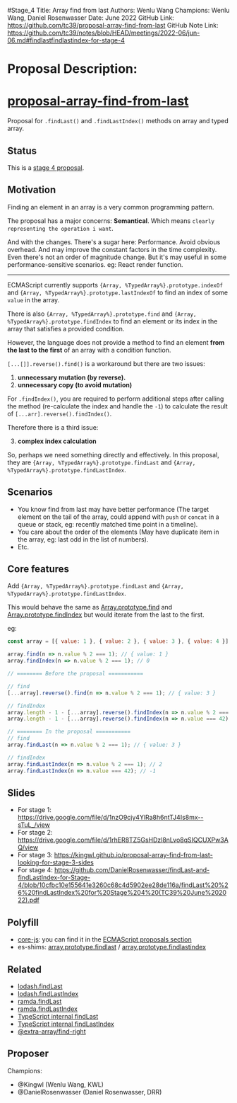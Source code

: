#Stage_4
Title: Array find from last
Authors: Wenlu Wang
Champions: Wenlu Wang, Daniel Rosenwasser
Date: June 2022
GitHub Link: https://github.com/tc39/proposal-array-find-from-last
GitHub Note Link: https://github.com/tc39/notes/blob/HEAD/meetings/2022-06/jun-06.md#findlastfindlastindex-for-stage-4

# Proposal Description:
# [proposal-array-find-from-last](https://tc39.es/proposal-array-find-from-last/index.html)

Proposal for `.findLast()` and `.findLastIndex()` methods on array and typed array.

## Status

This is a [stage 4 proposal](https://github.com/tc39/proposals#stage-4).

## Motivation

Finding an element in an array is a very common programming pattern. 

The proposal has a major concerns: **Semantical**. Which means `clearly representing the operation i want`.

And with the changes. There's a sugar here: Performance. Avoid obvious overhead. And may improve the constant factors in the time complexity.
Even there's not an order of magnitude change. But it's may useful in some performance-sensitive scenarios. eg: React render function.

---

ECMAScript currently supports `{Array, %TypedArray%}.prototype.indexOf` and `{Array, %TypedArray%}.prototype.lastIndexOf` to find an index of some `value` in the array.

There is also `{Array, %TypedArray%}.prototype.find` and `{Array, %TypedArray%}.prototype.findIndex` to find an element or its index in the array that satisfies a provided condition. 

However, the language does not provide a method to find an element **from the last to the first** of an array with a condition function.

`[...[]].reverse().find()` is a workaround but there are two issues:

1. **unnecessary mutation (by reverse).**
2. **unnecessary copy (to avoid mutation)**

For `.findIndex()`, you are required to perform additional steps after calling the method (re-calculate the index and handle the `-1`) to calculate the result of `[...arr].reverse().findIndex()`.

Therefore there is a third issue:

3. **complex index calculation**

So, perhaps we need something directly and effectively. In this proposal, they are `{Array, %TypedArray%}.prototype.findLast` and `{Array, %TypedArray%}.prototype.findLastIndex`.

## Scenarios
- You know find from last may have better performance (The target element on the tail of the array, could append with `push` or `concat` in a queue or stack, eg: recently matched time point in a timeline).
- You care about the order of the elements (May have duplicate item in the array, eg: last odd in the list of numbers).
- Etc.

## Core features

Add `{Array, %TypedArray%}.prototype.findLast` and `{Array, %TypedArray%}.prototype.findLastIndex`. 

This would behave the same as [Array.prototype.find](https://www.ecma-international.org/ecma-262/11.0/index.html#sec-array.prototype.find) and [Array.prototype.findIndex](https://www.ecma-international.org/ecma-262/11.0/index.html#sec-array.prototype.findindex) but would iterate from the last to the first.

eg:

```javascript
const array = [{ value: 1 }, { value: 2 }, { value: 3 }, { value: 4 }];

array.find(n => n.value % 2 === 1); // { value: 1 }
array.findIndex(n => n.value % 2 === 1); // 0

// ======== Before the proposal =========== 

// find
[...array].reverse().find(n => n.value % 2 === 1); // { value: 3 }

// findIndex
array.length - 1 - [...array].reverse().findIndex(n => n.value % 2 === 1); // 2
array.length - 1 - [...array].reverse().findIndex(n => n.value === 42); // should be -1, but 4

// ======== In the proposal =========== 
// find
array.findLast(n => n.value % 2 === 1); // { value: 3 }

// findIndex
array.findLastIndex(n => n.value % 2 === 1); // 2
array.findLastIndex(n => n.value === 42); // -1

```

## Slides
 - For stage 1: https://drive.google.com/file/d/1nzO9cjy4YlRa8h6ntTJ4Is8mx--sTuL_/view
 - For stage 2: https://drive.google.com/file/d/1rhER8TZ5GsHDzl8nLvo8qSIQCUXPw3AQ/view
 - For stage 3: https://kingwl.github.io/proposal-array-find-from-last-looking-for-stage-3-sides
 - For stage 4: https://github.com/DanielRosenwasser/findLast-and-findLastIndex-for-Stage-4/blob/10cfbc10e155641e3260c68c4d5902ee28de116a/findLast%20%26%20findLastIndex%20for%20Stage%204%20(TC39%20June%202022).pdf

## Polyfill

 - [core-js](https://github.com/zloirock/core-js): you can find it in the [ECMAScript proposals section](https://github.com/zloirock/core-js#array-find-from-last)
 - es-shims: [array.prototype.findlast](https://www.npmjs.com/package/array.prototype.findlast) / [array.prototype.findlastindex](https://www.npmjs.com/package/array.prototype.findlastindex)

## Related

- [lodash.findLast](https://lodash.com/docs/4.17.15#findLast)
- [lodash.findLastIndex](https://lodash.com/docs/4.17.15#findLastIndex)
- [ramda.findLast](https://ramdajs.com/docs/#findLast)
- [ramda.findLastIndex](https://ramdajs.com/docs/#findLastIndex)
- [TypeScript internal findLast](https://github.com/microsoft/TypeScript/blob/master/src/compiler/core.ts#L226)
- [TypeScript internal findLastIndex](https://github.com/microsoft/TypeScript/blob/master/src/compiler/core.ts#L248)
- [@extra-array/find-right](https://www.npmjs.com/package/@extra-array/find-right)

## Proposer

Champions:
 - @Kingwl (Wenlu Wang, KWL)
 - @DanielRosenwasser (Daniel Rosenwasser, DRR)
